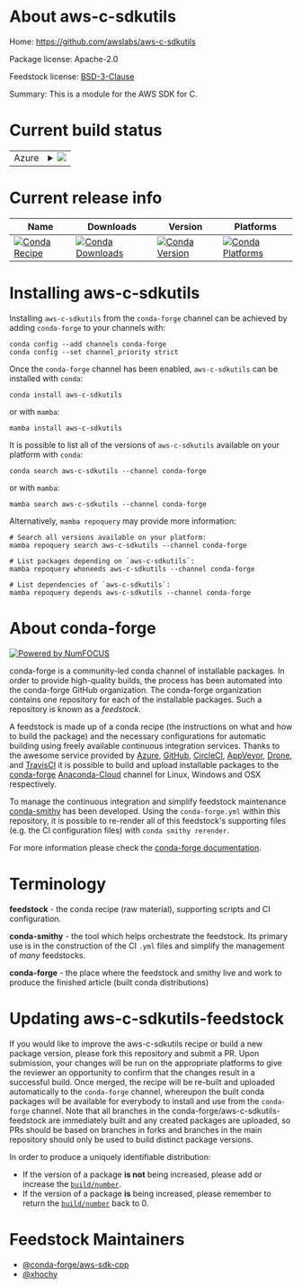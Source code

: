 About aws-c-sdkutils
====================

Home: https://github.com/awslabs/aws-c-sdkutils

Package license: Apache-2.0

Feedstock license: [BSD-3-Clause](https://github.com/conda-forge/aws-c-sdkutils-feedstock/blob/main/LICENSE.txt)

Summary: This is a module for the AWS SDK for C.

Current build status
====================


<table>
    
  <tr>
    <td>Azure</td>
    <td>
      <details>
        <summary>
          <a href="https://dev.azure.com/conda-forge/feedstock-builds/_build/latest?definitionId=14226&branchName=main">
            <img src="https://dev.azure.com/conda-forge/feedstock-builds/_apis/build/status/aws-c-sdkutils-feedstock?branchName=main">
          </a>
        </summary>
        <table>
          <thead><tr><th>Variant</th><th>Status</th></tr></thead>
          <tbody><tr>
              <td>linux_64</td>
              <td>
                <a href="https://dev.azure.com/conda-forge/feedstock-builds/_build/latest?definitionId=14226&branchName=main">
                  <img src="https://dev.azure.com/conda-forge/feedstock-builds/_apis/build/status/aws-c-sdkutils-feedstock?branchName=main&jobName=linux&configuration=linux%20linux_64_" alt="variant">
                </a>
              </td>
            </tr><tr>
              <td>linux_aarch64</td>
              <td>
                <a href="https://dev.azure.com/conda-forge/feedstock-builds/_build/latest?definitionId=14226&branchName=main">
                  <img src="https://dev.azure.com/conda-forge/feedstock-builds/_apis/build/status/aws-c-sdkutils-feedstock?branchName=main&jobName=linux&configuration=linux%20linux_aarch64_" alt="variant">
                </a>
              </td>
            </tr><tr>
              <td>linux_ppc64le</td>
              <td>
                <a href="https://dev.azure.com/conda-forge/feedstock-builds/_build/latest?definitionId=14226&branchName=main">
                  <img src="https://dev.azure.com/conda-forge/feedstock-builds/_apis/build/status/aws-c-sdkutils-feedstock?branchName=main&jobName=linux&configuration=linux%20linux_ppc64le_" alt="variant">
                </a>
              </td>
            </tr><tr>
              <td>osx_64</td>
              <td>
                <a href="https://dev.azure.com/conda-forge/feedstock-builds/_build/latest?definitionId=14226&branchName=main">
                  <img src="https://dev.azure.com/conda-forge/feedstock-builds/_apis/build/status/aws-c-sdkutils-feedstock?branchName=main&jobName=osx&configuration=osx%20osx_64_" alt="variant">
                </a>
              </td>
            </tr><tr>
              <td>osx_arm64</td>
              <td>
                <a href="https://dev.azure.com/conda-forge/feedstock-builds/_build/latest?definitionId=14226&branchName=main">
                  <img src="https://dev.azure.com/conda-forge/feedstock-builds/_apis/build/status/aws-c-sdkutils-feedstock?branchName=main&jobName=osx&configuration=osx%20osx_arm64_" alt="variant">
                </a>
              </td>
            </tr><tr>
              <td>win_64</td>
              <td>
                <a href="https://dev.azure.com/conda-forge/feedstock-builds/_build/latest?definitionId=14226&branchName=main">
                  <img src="https://dev.azure.com/conda-forge/feedstock-builds/_apis/build/status/aws-c-sdkutils-feedstock?branchName=main&jobName=win&configuration=win%20win_64_" alt="variant">
                </a>
              </td>
            </tr>
          </tbody>
        </table>
      </details>
    </td>
  </tr>
</table>

Current release info
====================

| Name | Downloads | Version | Platforms |
| --- | --- | --- | --- |
| [![Conda Recipe](https://img.shields.io/badge/recipe-aws--c--sdkutils-green.svg)](https://anaconda.org/conda-forge/aws-c-sdkutils) | [![Conda Downloads](https://img.shields.io/conda/dn/conda-forge/aws-c-sdkutils.svg)](https://anaconda.org/conda-forge/aws-c-sdkutils) | [![Conda Version](https://img.shields.io/conda/vn/conda-forge/aws-c-sdkutils.svg)](https://anaconda.org/conda-forge/aws-c-sdkutils) | [![Conda Platforms](https://img.shields.io/conda/pn/conda-forge/aws-c-sdkutils.svg)](https://anaconda.org/conda-forge/aws-c-sdkutils) |

Installing aws-c-sdkutils
=========================

Installing `aws-c-sdkutils` from the `conda-forge` channel can be achieved by adding `conda-forge` to your channels with:

```
conda config --add channels conda-forge
conda config --set channel_priority strict
```

Once the `conda-forge` channel has been enabled, `aws-c-sdkutils` can be installed with `conda`:

```
conda install aws-c-sdkutils
```

or with `mamba`:

```
mamba install aws-c-sdkutils
```

It is possible to list all of the versions of `aws-c-sdkutils` available on your platform with `conda`:

```
conda search aws-c-sdkutils --channel conda-forge
```

or with `mamba`:

```
mamba search aws-c-sdkutils --channel conda-forge
```

Alternatively, `mamba repoquery` may provide more information:

```
# Search all versions available on your platform:
mamba repoquery search aws-c-sdkutils --channel conda-forge

# List packages depending on `aws-c-sdkutils`:
mamba repoquery whoneeds aws-c-sdkutils --channel conda-forge

# List dependencies of `aws-c-sdkutils`:
mamba repoquery depends aws-c-sdkutils --channel conda-forge
```


About conda-forge
=================

[![Powered by
NumFOCUS](https://img.shields.io/badge/powered%20by-NumFOCUS-orange.svg?style=flat&colorA=E1523D&colorB=007D8A)](https://numfocus.org)

conda-forge is a community-led conda channel of installable packages.
In order to provide high-quality builds, the process has been automated into the
conda-forge GitHub organization. The conda-forge organization contains one repository
for each of the installable packages. Such a repository is known as a *feedstock*.

A feedstock is made up of a conda recipe (the instructions on what and how to build
the package) and the necessary configurations for automatic building using freely
available continuous integration services. Thanks to the awesome service provided by
[Azure](https://azure.microsoft.com/en-us/services/devops/), [GitHub](https://github.com/),
[CircleCI](https://circleci.com/), [AppVeyor](https://www.appveyor.com/),
[Drone](https://cloud.drone.io/welcome), and [TravisCI](https://travis-ci.com/)
it is possible to build and upload installable packages to the
[conda-forge](https://anaconda.org/conda-forge) [Anaconda-Cloud](https://anaconda.org/)
channel for Linux, Windows and OSX respectively.

To manage the continuous integration and simplify feedstock maintenance
[conda-smithy](https://github.com/conda-forge/conda-smithy) has been developed.
Using the ``conda-forge.yml`` within this repository, it is possible to re-render all of
this feedstock's supporting files (e.g. the CI configuration files) with ``conda smithy rerender``.

For more information please check the [conda-forge documentation](https://conda-forge.org/docs/).

Terminology
===========

**feedstock** - the conda recipe (raw material), supporting scripts and CI configuration.

**conda-smithy** - the tool which helps orchestrate the feedstock.
                   Its primary use is in the construction of the CI ``.yml`` files
                   and simplify the management of *many* feedstocks.

**conda-forge** - the place where the feedstock and smithy live and work to
                  produce the finished article (built conda distributions)


Updating aws-c-sdkutils-feedstock
=================================

If you would like to improve the aws-c-sdkutils recipe or build a new
package version, please fork this repository and submit a PR. Upon submission,
your changes will be run on the appropriate platforms to give the reviewer an
opportunity to confirm that the changes result in a successful build. Once
merged, the recipe will be re-built and uploaded automatically to the
`conda-forge` channel, whereupon the built conda packages will be available for
everybody to install and use from the `conda-forge` channel.
Note that all branches in the conda-forge/aws-c-sdkutils-feedstock are
immediately built and any created packages are uploaded, so PRs should be based
on branches in forks and branches in the main repository should only be used to
build distinct package versions.

In order to produce a uniquely identifiable distribution:
 * If the version of a package **is not** being increased, please add or increase
   the [``build/number``](https://docs.conda.io/projects/conda-build/en/latest/resources/define-metadata.html#build-number-and-string).
 * If the version of a package **is** being increased, please remember to return
   the [``build/number``](https://docs.conda.io/projects/conda-build/en/latest/resources/define-metadata.html#build-number-and-string)
   back to 0.

Feedstock Maintainers
=====================

* [@conda-forge/aws-sdk-cpp](https://github.com/conda-forge/aws-sdk-cpp/)
* [@xhochy](https://github.com/xhochy/)

